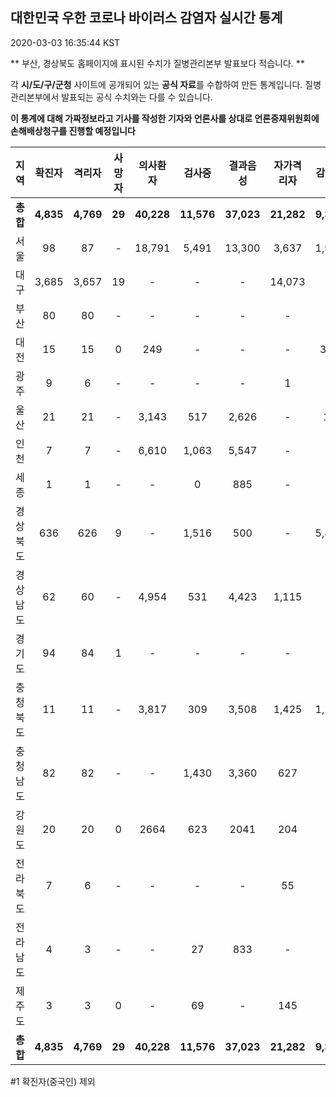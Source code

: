 
## 대한민국 우한 코로나 바이러스 감염자 실시간 통계
2020-03-03 16:35:44 KST

** 부산, 경상북도 홈페이지에 표시된 수치가 질병관리본부 발표보다 적습니다. **

각 **시/도/구/군청** 사이트에 공개되어 있는 **공식 자료**를 수합하여 만든 통계입니다.
질병관리본부에서 발표되는 공식 수치와는 다를 수 있습니다.

**이 통계에 대해 가짜정보라고 기사를 작성한 기자와 언론사를 상대로 언론중재위원회에 손해배상청구를 진행할 예정입니다**


        
|  지역  | 확진자 |  격리자  |  사망자  |  의사환자  |  검사중  |  결과음성  |  자가격리자  |  감시중  |  감시해제  |  완치  |
|:------:|:------:|:--------:|:--------:|:----------:|:--------:|:----------------:|:------------:|:--------:|:----------:|:--:|
|**총합**|**4,835**|**4,769**|**29**|**40,228**|**11,576**|**37,023**|**21,282**|**9,399**|**5,415**|**36**|
|서울|98|87|-|18,791|5,491|13,300|3,637|1,909|1,728|11|
|대구|3,685|3,657|19 |-|-|-|14,073|-|-|9 |
|부산|80|80|-|-|-|-|-|-|-|-|
|대전|15|15|0|249|-|-|-|371|3044|-|
|광주|9|6|-|-|-|-|1|-|-|2|
|울산|21|21|-|3,143|517|2,626|-|18|8|-|
|인천|7|7|-|6,610|1,063|5,547|-|-|-|-|
|세종|1|1|-|-|0|885|-|-|-|-|
|경상북도|636|626|9|-|1,516|500|-|5,842|425|1|
|경상남도|62|60|-|4,954|531|4,423|1,115|-|-|2|
|경기도|94|84|1|-|-|-|-|-|-|9|
|충청북도|11|11|-|3,817|309|3,508|1,425|1,259|166|-|
|충청남도|82|82|-|-|1,430|3,360|627|-|-|-|
|강원도|20|20|0|2664|623|2041|204|-|-|-|
|전라북도|7|6|-|-|-|-|55|-|-|1|
|전라남도|4|3|-|-|27|833|-|-|1|1|
|제주도|3|3|0|-|69|-|145|-|43|-|
|**총합**|**4,835**|**4,769**|**29**|**40,228**|**11,576**|**37,023**|**21,282**|**9,399**|**5,415**|**36**|

        

#1 확진자(중국인) 제외
    